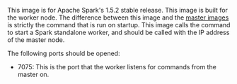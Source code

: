This image is for Apache Spark's 1.5.2 stable release. This image is built for
the worker node. The difference between this image and the [master
images](../apache-spark-master/README.md) is strictly the command that is run
on startup. This image calls the command to start a Spark standalone worker,
and should be called with the IP address of the master node.

The following ports should be opened:

* 7075: This is the port that the worker listens for commands from the master on.
